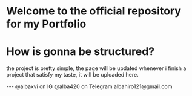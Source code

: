 # Welcome to the official repository for my Portfolio
# How is gonna be structured?
<p>the project is pretty simple, the page will be updated whenever i finish a project that satisfy my taste, it will be uploaded here.</p>
---
@albaxvi on IG
@alba420 on Telegram
albahiro121@gmail.com
